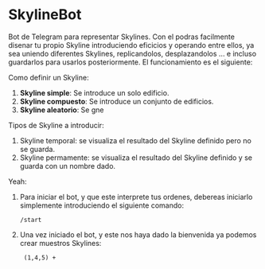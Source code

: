# SkylineBot
Bot de Telegram para representar Skylines. Con el podras facilmente disenar tu propio Skyline introduciendo eficicios y 
operando entre ellos, ya sea uniendo diferentes Skylines, replicandolos, desplazandolos ... e incluso guardarlos para
usarlos posteriormente. El funcionamiento es el siguiente:

Como definir un Skyline:
   1) **Skyline simple**: Se introduce un solo edificio.
   2) **Skyline compuesto**: Se introduce un conjunto de edificios.
   3) **Skyline aleatorio**: Se gne

Tipos de Skyline a introducir:<br>
   1) Skyline temporal: se visualiza el resultado del Skyline definido pero no se guarda.
   2) Skyline permamente: se visualiza el resultado del Skyline definido y se guarda con un nombre dado. 

Yeah:
   1) Para iniciar el bot, y que este interprete tus ordenes, debereas iniciarlo simplemente introduciendo el siguiente
   comando:
        ```
        /start
        ```
   2) Una vez iniciado el bot, y este nos haya dado la bienvenida ya podemos crear muestros Skylines:
      ```
       (1,4,5) + 
      ``` 